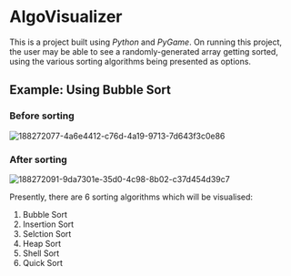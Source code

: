 # AlgoVisualizer

This is a project built using *Python* and *PyGame*.
On running this project, the user may be able to see a randomly-generated array getting sorted, using the various sorting algorithms being presented as options.

## Example: Using Bubble Sort
### Before sorting

![188272077-4a6e4412-c76d-4a19-9713-7d643f3c0e86](https://user-images.githubusercontent.com/42311383/190920797-26952ece-e1cb-487f-bc5b-35d7f96b1bfb.jpg)

### After sorting

![188272091-9da7301e-35d0-4c98-8b02-c37d454d39c7](https://user-images.githubusercontent.com/42311383/190920801-b20f9390-7a86-4d42-95fd-915dd565cd27.jpg)

Presently, there are 6 sorting algorithms which will be visualised:

1. Bubble Sort
2. Insertion Sort
3. Selction Sort
4. Heap Sort
5. Shell Sort
6. Quick Sort
